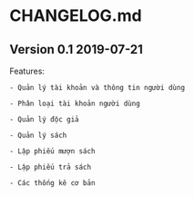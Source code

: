 # CHANGELOG.md

## Version 0.1 2019-07-21

Features:

	- Quản lý tài khoản và thông tin người dùng
	
	- Phân loại tài khoản người dùng
	
	- Quản lý độc giả
	
	- Quản lý sách
	
	- Lập phiếu mượn sách
	
	- Lập phiếu trả sách
	
	- Các thống kê cơ bản